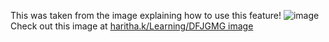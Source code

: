 This was taken from the image explaining how to use this feature!
![image](https://user.image.githubusercontent.com/1314285/110591657-44807500-819a-11ab-91c3d2783608.png)
Check out this image at [haritha.k/Learning/DFJGMG image](https://haritha.k/Learning/DFJGMG_image)
